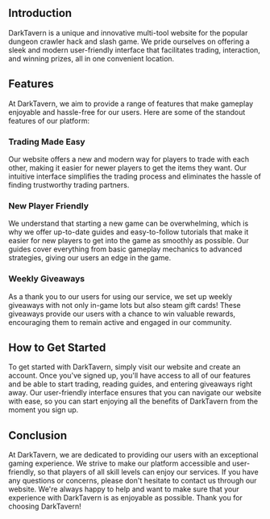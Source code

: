 ## Introduction

DarkTavern is a unique and innovative multi-tool website for the popular dungeon crawler hack and slash game. We pride ourselves on offering a sleek and modern user-friendly interface that facilitates trading, interaction, and winning prizes, all in one convenient location.

## Features

At DarkTavern, we aim to provide a range of features that make gameplay enjoyable and hassle-free for our users. Here are some of the standout features of our platform:

### Trading Made Easy

Our website offers a new and modern way for players to trade with each other, making it easier for newer players to get the items they want. Our intuitive interface simplifies the trading process and eliminates the hassle of finding trustworthy trading partners. 

### New Player Friendly

We understand that starting a new game can be overwhelming, which is why we offer up-to-date guides and easy-to-follow tutorials that make it easier for new players to get into the game as smoothly as possible. Our guides cover everything from basic gameplay mechanics to advanced strategies, giving our users an edge in the game.

### Weekly Giveaways

As a thank you to our users for using our service, we set up weekly giveaways with not only in-game lots but also steam gift cards! These giveaways provide our users with a chance to win valuable rewards, encouraging them to remain active and engaged in our community.

## How to Get Started

To get started with DarkTavern, simply visit our website and create an account. Once you've signed up, you'll have access to all of our features and be able to start trading, reading guides, and entering giveaways right away. Our user-friendly interface ensures that you can navigate our website with ease, so you can start enjoying all the benefits of DarkTavern from the moment you sign up.

## Conclusion

At DarkTavern, we are dedicated to providing our users with an exceptional gaming experience. We strive to make our platform accessible and user-friendly, so that players of all skill levels can enjoy our services. If you have any questions or concerns, please don't hesitate to contact us through our website. We're always happy to help and want to make sure that your experience with DarkTavern is as enjoyable as possible. Thank you for choosing DarkTavern!
